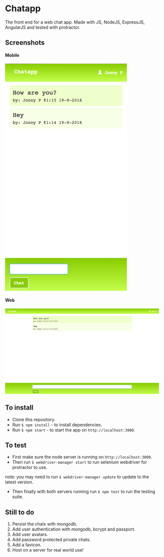 Chatapp
=======

The front end for a web chat app. Made with JS, NodeJS, ExpressJS, AngularJS and tested with protractor.

Screenshots
-----------

#### Mobile

<img src="https://github.com/JonnyPickard/chatapp-js/blob/master/screen-shot-mobile.png">

#### Web

<img src="https://github.com/JonnyPickard/chatapp-js/blob/master/screen-shot-desktop.png">

To install
----------

- Clone this repository.
- Run `$ npm install` - to install dependencies.
- Run `$ npm start` - to start the app on `http://localhost:3000`.  

To test
-------

- First make sure the node server is running on `http://localhost:3000`.
- Then run `$ webdriver-manager start` to run selenium webdriver for protractor to use.  

note: you may need to run `$ webdriver-manager update` to update to the latest version.
- Then finally with both servers running run `$ npm test` to run the testing suite.

Still to do
-----------

1. Persist the chats with mongodb.
2. Add user authentication with mongodb, bcrypt and passport.
3. Add user avatars.
4. Add password protected private chats.
5. Add a favicon.
6. Host on a server for real world use!
